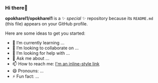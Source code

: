 ### Hi there👋

**opokharel1/opokharel1** is a ✨ _special_ ✨ repository because its `README.md` (this file) appears on your GitHub profile.

Here are some ideas to get you started:

- 🌱 I’m currently learning ...
- 👯 I’m looking to collaborate on ...
- 🤔 I’m looking for help with ...
- 💬 Ask me about ...
- 📫 How to reach me: [I'm an inline-style link](https://www.google.com)
- 😄 Pronouns: ...
- ⚡ Fun fact: ...

